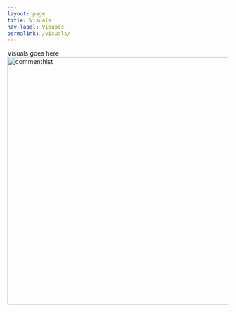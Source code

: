 ```yaml
---
layout: page
title: Visuals
nav-label: Visuals
permalink: /visuals/
---
```

 Visuals goes here
<img width="564" alt="commenthist" src="https://cloud.githubusercontent.com/assets/14127328/11674647/d9766aa2-9df0-11e5-9dcd-f2b329fe74ec.png">
